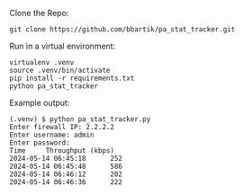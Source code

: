 Clone the Repo:

```
git clone https://github.com/bbartik/pa_stat_tracker.git
```

Run in a virtual environment:

```
virtualenv .venv
source .venv/bin/activate
pip install -r requirements.txt
python pa_stat_tracker
```

Example output:

```
(.venv) $ python pa_stat_tracker.py 
Enter firewall IP: 2.2.2.2
Enter username: admin
Enter password: 
Time     Throughput (kbps)
2024-05-14 06:45:18      252
2024-05-14 06:45:48      586
2024-05-14 06:46:12      202
2024-05-14 06:46:36      222
```


